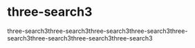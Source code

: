 # three-search3
three-search3three-search3three-search3three-search3three-search3three-search3three-search3three-search3
